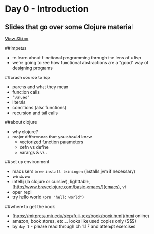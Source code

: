 # Day 0 - Introduction

## Slides that go over some Clojure material
[View Slides](https://docs.google.com/presentation/d/1at8EWYHIGR8viKgJ0Qxaji8-tQYEIaVm0bt87LqlbME/edit?usp=sharing)

##impetus

* to learn about functional programming through the lens of a lisp
* we're going to see how functional abstractions are a "good" way of designing
 programs

##crash course to lisp

* parens and what they mean
* function calls
* "values"
* literals
* conditions (also functions)
* recursion and tail calls

##about clojure

* why clojure?
* major differences that you should know
   - vectorized function parameters
   - defn vs define
   - varargs & vs .

##set up environment

* mac users `brew install leiningen` (installs jvm if necessary)
* windows
* intellij (la clojure or cursive), lighttable, [http://www.braveclojure.com/basic-emacs/](emacs), vi
* open repl
* try hello world `(prn "hello world")`

##where to get the book

* [https://mitpress.mit.edu/sicp/full-text/book/book.html](html online)
* amazon, book stores, etc.... looks like used copies only ($$$)
* by `day 1` - please read through ch 1.1.7 and attempt exercises
